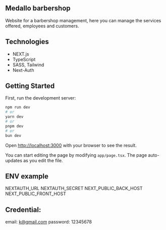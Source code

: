 ## Medallo barbershop
Website for a barbershop management, here you can manage the services offered, employees and customers.

## Technologies

- NEXT.js
- TypeScript
- SASS, Tailwind
- Next-Auth

## Getting Started

First, run the development server:

```bash
npm run dev
# or
yarn dev
# or
pnpm dev
# or
bun dev
```

Open [http://localhost:3000](http://localhost:3000) with your browser to see the result.

You can start editing the page by modifying `app/page.tsx`. The page auto-updates as you edit the file.


## ENV example

NEXTAUTH_URL 
NEXTAUTH_SECRET 
NEXT_PUBLIC_BACK_HOST 
NEXT_PUBLIC_FRONT_HOST 

## Credential: 
email: k@gmail.com
password: 12345678